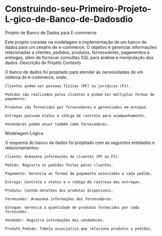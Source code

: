 # Construindo-seu-Primeiro-Projeto-L-gico-de-Banco-de-Dadosdio

Projeto de Banco de Dados para E-commerce

Este projeto consiste na modelagem e implementação de um banco de dados para um cenário de e-commerce. O objetivo é gerenciar informações relacionadas a clientes, pedidos, produtos, fornecedores, pagamentos e entregas, além de fornecer consultas SQL para análise e manipulação dos dados.
Descrição do Projeto
Contexto

O banco de dados foi projetado para atender às necessidades de um sistema de e-commerce, onde:

    Clientes podem ser pessoas físicas (PF) ou jurídicas (PJ).

    Pedidos são realizados pelos clientes e podem ter múltiplas formas de pagamento.

    Produtos são fornecidos por fornecedores e gerenciados em estoque.

    Entregas possuem status e código de rastreio para acompanhamento.

    Vendedores podem atuar também como fornecedores.

Modelagem Lógica

O esquema do banco de dados foi projetado com as seguintes entidades e relacionamentos:

    Cliente: Armazena informações de clientes (PF ou PJ).

    Pedido: Registra os pedidos feitos pelos clientes.

    Pagamento: Gerencia as formas de pagamento associadas a cada pedido.

    Entrega: Controla o status e o código de rastreio das entregas.

    Produto: Contém detalhes dos produtos disponíveis.

    Fornecedor: Armazena informações dos fornecedores.

    Estoque: Gerencia a quantidade de produtos fornecidos por cada fornecedor.

    Vendedor: Registra informações dos vendedores.

    Produto_Pedido: Tabela associativa que relaciona produtos a pedidos.
